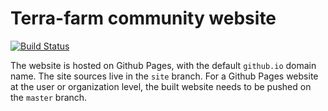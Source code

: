 # Terra-farm community website

[![Build Status](https://travis-ci.org/terra-farm/terra-farm.github.io.svg?branch=site)](https://travis-ci.org/terra-farm/terra-farm.github.io)

The website is hosted on Github Pages, with the default `github.io` domain name.
The site sources live in the `site` branch. For a Github Pages website at the
user or organization level, the built website needs to be pushed on the `master`
branch.
